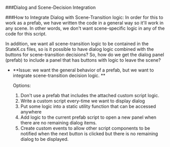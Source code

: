 ###Dialog and Scene-Decision Integration

###How to Integrate Dialog with Scene-Transition logic:
In order for this to work as a prefab, we have written the code in a general way so it'll work in any scene. In other words,  we don't want scene-specific logic in any of the code for this script. 

In addition, we want all scene-transition logic to be contained in the StateX.cs files, so is it possible to have dialog logic combined with the buttons for scene-transition decisions? So, how do we get the dialog panel (prefab) to include a panel that has buttons with logic to leave the scene?

- **Issue: we want the general behavior of a prefab, but we want to integrate scene-transition decision logic. ** 
  
  Options:  
    
    1.  Don't use a prefab that includes the attached custom script logic.  
    2.  Write a custom script every-time we want to display dialog
    3.  Put some logic into a static utility function that can be accessed anywhere
    4.  Add logic to the current prefab script to open a new panel when there are no remaining dialog items.  
    5.  Create custom events to allow other script components to be notified when the next button is clicked but there is no remaining dialog to be displayed.   
       





